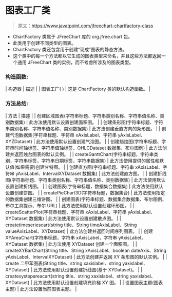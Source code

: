 # 图表工厂类

> 原文：<https://www.javatpoint.com/jfreechart-chartfactory-class>

*   ChartFactory 类属于 JFreeChart 库的 org.jfree.chart 包。
*   此类用于创建不同类型的图表。
*   ChartFactory 类还包含用于创建“现成”图表的静态方法。
*   这个类中的每一个方法都以它生成的图表类型来命名，并且这些方法都返回一个通用 JFreeChart 类的实例，而不考虑所涉及的图表类型。

### 构造函数:

| 构造器 | 描述 |
| 图表工厂( ) | 这是 ChartFactory 类的默认构造函数。 |

### 方法总结:

| 方法 | 描述 |
| 创建区域图表(字符串标题、字符串类别名称、字符串值名称、类别数据集) | 此方法使用默认设置创建面积图。 |
| 创建条形图(字符串标题、字符串类别名称、字符串值名称、类别数据集) | 此方法创建垂直方向的条形图。 |
| 创建气泡数据集(字符串标题、字符串 xAxisLabel、字符串 yAxisLabel、XYZDataset) | 此方法使用默认设置创建气泡图。 |
| 创建蜡烛图(字符串标题、字符串时间轴标签、字符串值轴标签、OHLCDataset 数据集、布尔图例) | 此方法创建并返回烛台图表的默认实例。 |
| createGanttChart(字符串标题，字符串类别，字符串标签，字符串日期标签，字符串数据集) | 此方法使用提供的属性和默认值(如果需要)创建甘特图。 |
| 创建直方图(字符串标题、字符串 xAxisLabel、字符串 yAxisLabel、IntervalXYDataset 数据集) | 此方法创建直方图。 |
| 创建折线图(字符串标题、字符串类别名称、字符串值名称、类别数据集) | 此方法使用默认设置创建折线图。 |
| 创建图表(字符串标题，数据集合数据集) | 此方法使用默认设置创建饼图。 |
| createPieChart3D(字符串标题，数据集合) | 此方法使用指定的数据集创建三维饼图。 |
| 创建图表(字符串标题、数据集合数据集、布尔图例、布尔工具提示、布尔 URL) | 此方法使用默认设置创建环形图。 |
| createScatterPlot(字符串标题、字符串 xAxisLabel、字符串 yAxisLabel、XYDataset 数据集) | 此方法使用默认设置创建散点图。 |
| createtimeseriescart(string title、String timeAxisLabel、String valueAxisLabel、XYDataset) | 此方法创建并返回时间序列图表。 |
| 创建 XYAreaChart(字符串标题，字符串 xAxisLabel，字符串 yAxisLabel，XYDataset 数据集) | 此方法使用 XYDataset 创建一个面积图。 |
| createXYBarChart(String title、String xAxisLabel、boolean dateAxis、String yAxisLabel、IntervalXYDataset) | 此方法创建并返回 XY 条形图的默认实例。 |
| create 二甲苯图表(String title、string xaxislabel、string yaxislabel、XYDataset) | 此方法使用默认设置创建折线图(基于 XYDataset)。 |
| createxystepareacart(string title、string xaxislabel、string yaxislabel、XYDataset) | 此方法使用默认设置创建填充阶梯 XY 图。 |
| 设置图表主题(图表主题) | 此方法设置当前图表主题。 |